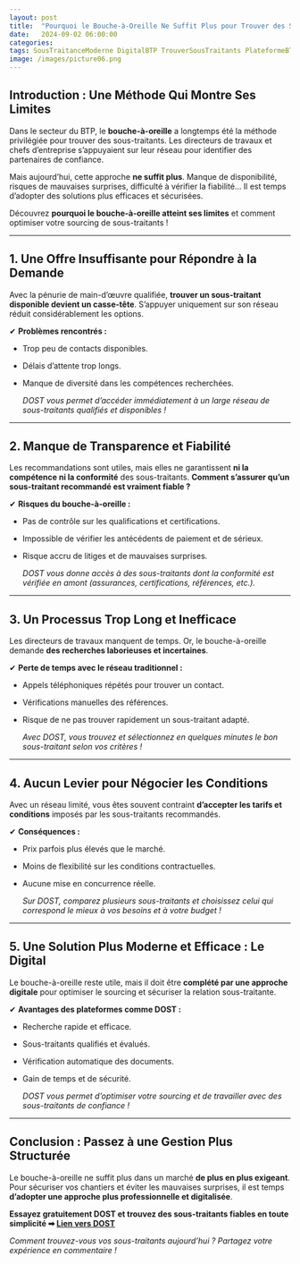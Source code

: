 ```yaml
---
layout: post
title:  "Pourquoi le Bouche-à-Oreille Ne Suffit Plus pour Trouver des Sous-Traitants ?"
date:   2024-09-02 06:00:00
categories: 
tags: SousTraitanceModerne DigitalBTP TrouverSousTraitants PlateformeBTP
image: /images/picture06.png
---
```

##  Introduction : Une Méthode Qui Montre Ses Limites
Dans le secteur du BTP, le **bouche-à-oreille** a longtemps été la méthode privilégiée pour trouver des sous-traitants. Les directeurs de travaux et chefs d’entreprise s’appuyaient sur leur réseau pour identifier des partenaires de confiance.

Mais aujourd’hui, cette approche **ne suffit plus**. Manque de disponibilité, risques de mauvaises surprises, difficulté à vérifier la fiabilité… Il est temps d’adopter des solutions plus efficaces et sécurisées.

Découvrez **pourquoi le bouche-à-oreille atteint ses limites** et comment optimiser votre sourcing de sous-traitants !

---

##   1. Une Offre Insuffisante pour Répondre à la Demande

Avec la pénurie de main-d’œuvre qualifiée, **trouver un sous-traitant disponible devient un casse-tête**. S’appuyer uniquement sur son réseau réduit considérablement les options.

✔ **Problèmes rencontrés :**
- Trop peu de contacts disponibles.
- Délais d’attente trop longs.
- Manque de diversité dans les compétences recherchées.

  *DOST vous permet d’accéder immédiatement à un large réseau de sous-traitants qualifiés et disponibles !*

---

##   2. Manque de Transparence et Fiabilité

Les recommandations sont utiles, mais elles ne garantissent **ni la compétence ni la conformité** des sous-traitants. **Comment s’assurer qu’un sous-traitant recommandé est vraiment fiable ?**

✔ **Risques du bouche-à-oreille :**
- Pas de contrôle sur les qualifications et certifications.
- Impossible de vérifier les antécédents de paiement et de sérieux.
- Risque accru de litiges et de mauvaises surprises.

  *DOST vous donne accès à des sous-traitants dont la conformité est vérifiée en amont (assurances, certifications, références, etc.).*

---

##   3. Un Processus Trop Long et Inefficace

Les directeurs de travaux manquent de temps. Or, le bouche-à-oreille demande **des recherches laborieuses et incertaines**.

✔ **Perte de temps avec le réseau traditionnel :**
- Appels téléphoniques répétés pour trouver un contact.
- Vérifications manuelles des références.
- Risque de ne pas trouver rapidement un sous-traitant adapté.

  *Avec DOST, vous trouvez et sélectionnez en quelques minutes le bon sous-traitant selon vos critères !*

---

##   4. Aucun Levier pour Négocier les Conditions

Avec un réseau limité, vous êtes souvent contraint **d’accepter les tarifs et conditions** imposés par les sous-traitants recommandés.

✔ **Conséquences :**
- Prix parfois plus élevés que le marché.
- Moins de flexibilité sur les conditions contractuelles.
- Aucune mise en concurrence réelle.

  *Sur DOST, comparez plusieurs sous-traitants et choisissez celui qui correspond le mieux à vos besoins et à votre budget !*

---

##   5. Une Solution Plus Moderne et Efficace : Le Digital

Le bouche-à-oreille reste utile, mais il doit être **complété par une approche digitale** pour optimiser le sourcing et sécuriser la relation sous-traitante.

✔ **Avantages des plateformes comme DOST :**
- Recherche rapide et efficace.
- Sous-traitants qualifiés et évalués.
- Vérification automatique des documents.
- Gain de temps et de sécurité.

  *DOST vous permet d’optimiser votre sourcing et de travailler avec des sous-traitants de confiance !*

---

##   Conclusion : Passez à une Gestion Plus Structurée

Le bouche-à-oreille ne suffit plus dans un marché **de plus en plus exigeant**. Pour sécuriser vos chantiers et éviter les mauvaises surprises, il est temps **d’adopter une approche plus professionnelle et digitalisée**.

  **Essayez gratuitement DOST et trouvez des sous-traitants fiables en toute simplicité ➡ [Lien vers DOST]**

  *Comment trouvez-vous vos sous-traitants aujourd’hui ? Partagez votre expérience en commentaire !*


[Lien vers DOST]: https://www.dost.pro/
